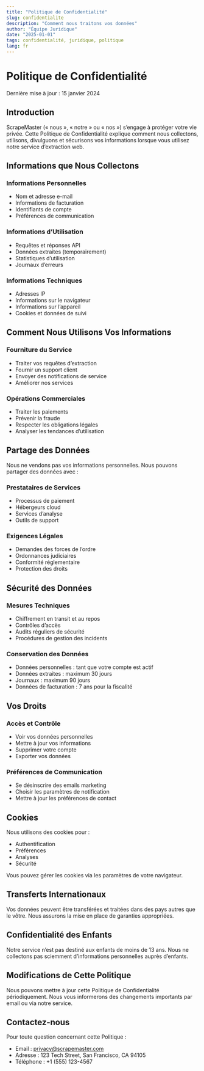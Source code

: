 ```yaml
---
title: "Politique de Confidentialité"
slug: confidentialite
description: "Comment nous traitons vos données"
author: "Équipe Juridique"
date: "2025-01-01"
tags: confidentialité, juridique, politique
lang: fr
---
```


# Politique de Confidentialité

Dernière mise à jour : 15 janvier 2024

## Introduction

ScrapeMaster (« nous », « notre » ou « nos ») s’engage à protéger votre vie privée. Cette Politique de Confidentialité explique comment nous collectons, utilisons, divulguons et sécurisons vos informations lorsque vous utilisez notre service d’extraction web.

## Informations que Nous Collectons

### Informations Personnelles
- Nom et adresse e-mail
- Informations de facturation
- Identifiants de compte
- Préférences de communication

### Informations d’Utilisation
- Requêtes et réponses API
- Données extraites (temporairement)
- Statistiques d’utilisation
- Journaux d’erreurs

### Informations Techniques
- Adresses IP
- Informations sur le navigateur
- Informations sur l’appareil
- Cookies et données de suivi

## Comment Nous Utilisons Vos Informations

### Fourniture du Service
- Traiter vos requêtes d’extraction
- Fournir un support client
- Envoyer des notifications de service
- Améliorer nos services

### Opérations Commerciales
- Traiter les paiements
- Prévenir la fraude
- Respecter les obligations légales
- Analyser les tendances d’utilisation

## Partage des Données

Nous ne vendons pas vos informations personnelles. Nous pouvons partager des données avec :

### Prestataires de Services
- Processus de paiement
- Hébergeurs cloud
- Services d’analyse
- Outils de support

### Exigences Légales
- Demandes des forces de l’ordre
- Ordonnances judiciaires
- Conformité réglementaire
- Protection des droits

## Sécurité des Données

### Mesures Techniques
- Chiffrement en transit et au repos
- Contrôles d’accès
- Audits réguliers de sécurité
- Procédures de gestion des incidents

### Conservation des Données
- Données personnelles : tant que votre compte est actif
- Données extraites : maximum 30 jours
- Journaux : maximum 90 jours
- Données de facturation : 7 ans pour la fiscalité

## Vos Droits

### Accès et Contrôle
- Voir vos données personnelles
- Mettre à jour vos informations
- Supprimer votre compte
- Exporter vos données

### Préférences de Communication
- Se désinscrire des emails marketing
- Choisir les paramètres de notification
- Mettre à jour les préférences de contact

## Cookies

Nous utilisons des cookies pour :
- Authentification
- Préférences
- Analyses
- Sécurité

Vous pouvez gérer les cookies via les paramètres de votre navigateur.

## Transferts Internationaux

Vos données peuvent être transférées et traitées dans des pays autres que le vôtre. Nous assurons la mise en place de garanties appropriées.

## Confidentialité des Enfants

Notre service n’est pas destiné aux enfants de moins de 13 ans. Nous ne collectons pas sciemment d’informations personnelles auprès d’enfants.

## Modifications de Cette Politique

Nous pouvons mettre à jour cette Politique de Confidentialité périodiquement. Nous vous informerons des changements importants par email ou via notre service.

## Contactez-nous

Pour toute question concernant cette Politique :

- Email : privacy@scrapemaster.com  
- Adresse : 123 Tech Street, San Francisco, CA 94105  
- Téléphone : +1 (555) 123-4567

